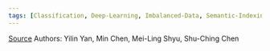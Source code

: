 ```yaml
---
tags: [Classification, Deep-Learning, Imbalanced-Data, Semantic-Indexing, Convolutional-Neural-Network]
---
```


[Source](https://doi.org/10.1109/ISM.2015.126)
Authors: Yilin Yan, Min Chen, Mei-Ling Shyu, Shu-Ching Chen